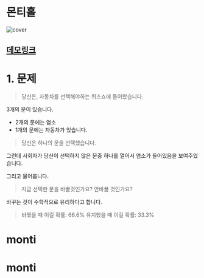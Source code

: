 # 몬티홀

![cover](./images/m2.gif)

## [데모링크](https://skyepodium.github.io/montyhall/)

# 1. 문제
> 당신은, 자동차를 선택해야하는 퀴즈쇼에 들어왔습니다.

3개의 문이 있습니다. 
- 2개의 문에는 염소
- 1개의 문에는 자동차가 있습니다.

> 당신은 하나의 문을 선택했습니다.

그런데 사회자가 당신이 선택하지 않은 문중 하나를 열어서 염소가 들어있음을 보여주었습니다.

그리고 물어봅니다.

> 지금 선택한 문을 바꿀것인가요? 안바꿀 것인가요?

바꾸는 것이 수학적으로 유리하다고 합니다.

> 바꿨을 때 이길 확률: 66.6%
유지했을 때 이길 확률: 33.3%
# monti
# monti
